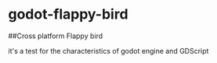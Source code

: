 # godot-flappy-bird
##Cross platform Flappy bird

it's a test for the characteristics of godot engine and GDScript
